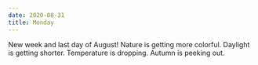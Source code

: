 ```yaml
---
date: 2020-08-31
title: Monday
---
```


New week and last day of August! Nature is getting more colorful. Daylight is getting shorter. Temperature is dropping. Autumn is peeking out.
